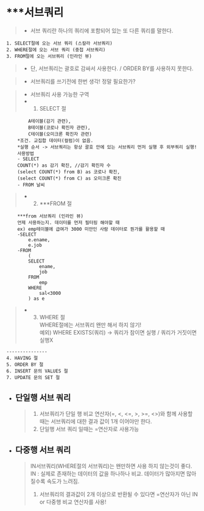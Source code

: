 # \*\*\*서브쿼리

> - 서브 쿼리란 하나의 쿼리에 포함되어 있는 또 다른 쿼리를 말한다.

    1. SELECT절에 오는 서브 쿼리 (스칼라 서브쿼리)
    2. WHERE절에 오는 서브 쿼리 (중첩 서브쿼리)
    3. FROM절에 오는 서브쿼리 (인라인 뷰)

> - 단, 서브쿼리는 괄호로 감싸서 사용한다. / ORDER BY를 사용하지 못한다.

> - 서브쿼리를 쓰기전에 한번 생각! 정말 필요한가?

> - 서브쿼리 사용 가능한 구역
> - 1. SELECT 절

            A테이블(감기 관련),
            B테이블(코로나 확진자 관련),
            C테이블(오미크론 확진자 관련)
        *조건. 교집합 데이터(컬럼)이 없음.
        *실행 순서 -> 서브쿼리는 항상 괄호 안에 있는 서브쿼리 먼저 실행 후 외부쿼리 실행!
        사용방법
        - SELECT
        COUNT(*) as 감기 확진, //감기 확진자 수
        (select COUNT(*) from B) as 코로나 확진,
        (select COUNT(*) from C) as 오미크론 확진
        - FROM 날씨

> - 2. \*\*\*FROM 절

        ***from 서브쿼리 (인라인 뷰)
        언제 사용하는지. 데이터를 먼저 필터링 해야할 때
        ex) emp테이블에 급여가 3000 미만인 사람 데이터로 뭔가를 활용할 때
        -SELECT
            e.ename,
            e.job
        -FROM
            (
            SELECT
                ename,
                job
            FROM
                emp
            WHERE
                sal<3000
            ) as e

> - 3. WHERE 절  
>      WHERE절에는 서브쿼리 왠만 해서 하지 않기!  
>      예외) WHERE EXISTS(쿼리) -> 쿼리가 참이면 실행 / 쿼리가 거짓이면 실행X

    ---------------
    4. HAVING 절
    5. ORDER BY 절
    6. INSERT 문의 VALUES 절
    7. UPDATE 문의 SET 절

- ## 단일행 서브 쿼리

  > 1.  서브쿼리가 단일 행 비교 연산자(=, <, <=, >, >=, <>)와 함께 사용할 때는 서브쿼리에 대한 결과 값이 1개 이어야만 한다.
  > 2.  단일행 서브 쿼리 일때는 =연산자로 사용가능

- ## 다중행 서브 쿼리
  > IN서브쿼리(WHERE절의 서브쿼리)는 왠만하면 사용 하지 않는것이 좋다.  
  >  IN : 실제로 존재하는 데이터의 값을 하나하나 비교.
  > 데이터가 많아지면 많아질수록 속도가 느려짐.
  >
  > 1.  서브쿼리의 결과값이 2개 이상으로 반환될 수 있다면 =연산자가 아닌 IN or 다중행 비교 연산자를 사용!
